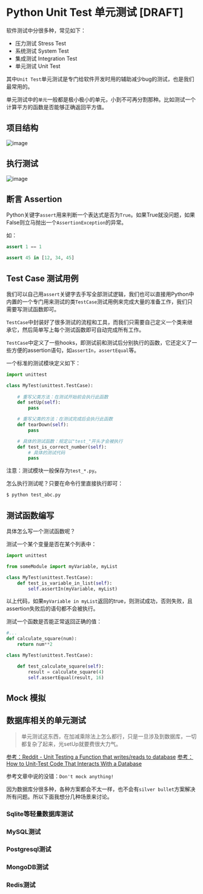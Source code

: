 # Python Unit Test 单元测试 [DRAFT]

软件测试中分很多种，常见如下：
- 压力测试 Stress Test
- 系统测试 System Test
- 集成测试 Integration Test
- 单元测试 Unit Test

其中`Unit Test`单元测试是专门给软件开发时用的辅助减少bug的测试，也是我们最常用的。

单元测试中的`单元`一般都是极小极小的单元，小到不可再分割那种。比如测试一个计算平方的函数是否能够正确返回平方值。


## 项目结构

![image](https://user-images.githubusercontent.com/14041622/51319019-df94d380-1a96-11e9-9fa4-474566856b93.png)


## 执行测试

![image](https://user-images.githubusercontent.com/14041622/51318995-d277e480-1a96-11e9-9554-29258c9e746c.png)



## 断言 Assertion

Python关键字`assert`用来判断一个表达式是否为`True`。如果True就没问题，如果False则立马抛出一个`AssertionException`的异常。

如：
```py
assert 1 == 1

assert 45 in [12, 34, 45]
```


## Test Case 测试用例

我们可以自己用`assert`关键字去手写全部测试逻辑，我们也可以直接用Python中内置的一个专门用来测试的类`TestCase`测试用例来完成大量的准备工作，我们只需要写测试函数即可。

`TestCase`中封装好了很多测试的流程和工具，而我们只需要自己定义一个类来继承它，然后简单写上每个测试函数即可自动完成所有工作。

`TestCase`中定义了一些hooks，即测试前和测试后分别执行的函数，它还定义了一些方便的assertion语句，如`assertIn`，`assertEqual`等。

一个标准的测试模块定义如下：
```py
import unittest

class MyTest(unittest.TestCase):
    
    # 重写父类方法：在测试开始前会执行此函数
    def setUp(self):
        pass

    # 重写父类的方法：在测试完成后会执行此函数
    def tearDown(self):
        pass

    # 具体的测试函数：规定以"test_"开头才会被执行
    def test_is_correct_number(self):
        # 具体的测试代码
        pass
```

注意：测试模块一般保存为`test_*.py`。

怎么执行测试呢？只要在命令行里直接执行即可：
```sh
$ python test_abc.py
```


## 测试函数编写


具体怎么写一个测试函数呢？

测试一个某个变量是否在某个列表中：
```py
import unittest

from someModule import myVariable, myList

class MyTest(unittest.TestCase):
    def test_is_variable_in_list(self):
        self.assertIn(myVariable, myList)
```
以上代码，如果`myVariable in myList`返回的true，则测试成功，否则失败，且assertion失败后的语句都不会被执行。


测试一个函数是否能正常返回正确的值：
```py
#...
def calculate_square(num):
    return num**2

class MyTest(unittest.TestCase):

    def test_calculate_square(self):
        result = calculate_square(4)
        self.assertEqual(result, 16)
```


## Mock 模拟


## 数据库相关的单元测试

> 单元测试这东西，在加减乘除法上怎么都行，只是一旦涉及到数据库，一切都复杂了起来，光setUp就要费很大力气。

[参考：Reddit - Unit Testing a Function that writes/reads to database](https://www.reddit.com/r/learnpython/comments/4ivjo7/unit_testing_a_function_that_writesreads_to/)
[参考：How to Unit-Test Code That Interacts With a Database](https://www.xaprb.com/blog/2008/08/19/how-to-unit-test-code-that-interacts-with-a-database/)

参考文章中说的没错：`Don't mock anything!`

因为数据库分很多种，各种方案都会不太一样，也不会有`silver bullet`方案解决所有问题。所以下面我想分几种场景来讨论。

### Sqlite等轻量数据库测试


### MySQL测试


### Postgresql测试


### MongoDB测试


### Redis测试